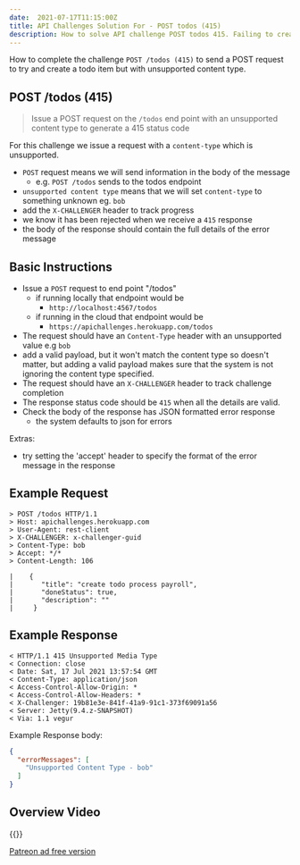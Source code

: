 ```yaml
---
date:  2021-07-17T11:15:00Z
title: API Challenges Solution For - POST todos (415)
description: How to solve API challenge POST todos 415. Failing to creating a todo due to unsupported content format.
---
```


How to complete the challenge `POST /todos (415)` to send a POST request to try and create a todo item but with unsupported content type.

## 	POST /todos (415)

> Issue a POST request on the `/todos` end point with an unsupported content type to generate a 415 status code

For this challenge we issue a request with a `content-type` which is unsupported.

- `POST` request means we will send information in the body of the message
    - e.g. `POST /todos` sends to the todos endpoint
- `unsupported content type` means that we will set `content-type` to something unknown eg. `bob`
- add the `X-CHALLENGER` header to track progress
- we know it has been rejected when we receive a `415` response
- the body of the response should contain the full details of the error message


## Basic Instructions

- Issue a `POST` request to end point "/todos"
    - if running locally that endpoint would be
        - `http://localhost:4567/todos`
    - if running in the cloud that endpoint would be
        - `https://apichallenges.herokuapp.com/todos`
- The request should have an `Content-Type` header with an unsupported value e.g `bob`
- add a valid payload, but it won't match the content type so doesn't matter, but adding a valid payload makes sure that the system is not ignoring the content type specified.
- The request should have an `X-CHALLENGER` header to track challenge completion
- The response status code should be `415` when all the details are valid.
- Check the body of the response has JSON formatted error response
    - the system defaults to json for errors

Extras:

- try setting the 'accept' header to specify the format of the error message in the response

## Example Request

~~~~~~~~
> POST /todos HTTP/1.1
> Host: apichallenges.herokuapp.com
> User-Agent: rest-client
> X-CHALLENGER: x-challenger-guid
> Content-Type: bob
> Accept: */*
> Content-Length: 106

|    {
|       "title": "create todo process payroll",
|       "doneStatus": true,
|       "description": ""
|     }
~~~~~~~~

## Example Response

~~~~~~~~
< HTTP/1.1 415 Unsupported Media Type
< Connection: close
< Date: Sat, 17 Jul 2021 13:57:54 GMT
< Content-Type: application/json
< Access-Control-Allow-Origin: *
< Access-Control-Allow-Headers: *
< X-Challenger: 19b81e3e-841f-41a9-91c1-373f69091a56
< Server: Jetty(9.4.z-SNAPSHOT)
< Via: 1.1 vegur
~~~~~~~~

Example Response body:

```json
{
  "errorMessages": [
    "Unsupported Content Type - bob"
  ]
}
```

## Overview Video

{{<youtube-embed key="L8H-vkbXyr0">}}

[Patreon ad free version](https://www.patreon.com/posts/53795763)




